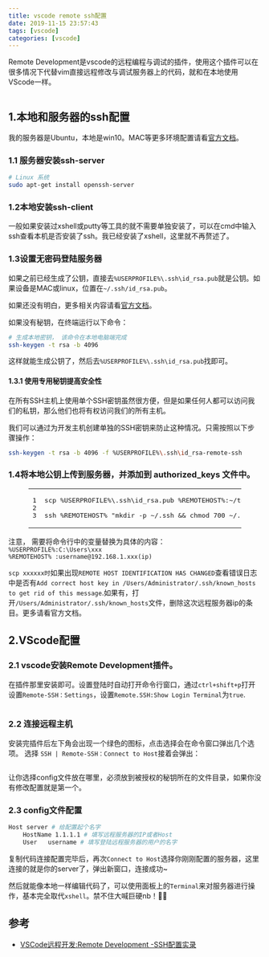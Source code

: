 ```yaml
---
title: vscode remote ssh配置
date: 2019-11-15 23:57:43
tags: [vscode]
categories: [vscode]
---
```




Remote Development是vscode的远程编程与调试的插件，使用这个插件可以在很多情况下代替vim直接远程修改与调试服务器上的代码，就和在本地使用VScode一样。

<img src="https://code.visualstudio.com/assets/docs/remote/ssh/architecture-ssh.png" alt>
<h2 id="1-本地和服务器的ssh配置"><a href="#1-本地和服务器的ssh配置" class="headerlink" title="1.本地和服务器的ssh配置"></a>1.本地和服务器的ssh配置</h2><p>我的服务器是Ubuntu，本地是win10。MAC等更多环境配置请看<a href="https://code.visualstudio.com/docs/remote/ssh" target="_blank" rel="noopener">官方文档</a>。 </p>
<h3 id="1-1-服务器安装ssh-server"><a href="#1-1-服务器安装ssh-server" class="headerlink" title="1.1 服务器安装ssh-server"></a>1.1 服务器安装ssh-server</h3>

```bash
# Linux 系统
sudo apt-get install openssh-server
```

<h3 id="1-2本地安装ssh-client"><a href="#1-2本地安装ssh-client" class="headerlink" title="1.2本地安装ssh-client"></a>1.2本地安装ssh-client</h3><p>一般如果安装过xshell或putty等工具的就不需要单独安装了，可以在cmd中输入ssh查看本机是否安装了ssh。我已经安装了xshell，这里就不再赘述了。</p>
<h3 id="1-3设置无密码登陆服务器"><a href="#1-3设置无密码登陆服务器" class="headerlink" title="1.3设置无密码登陆服务器"></a>1.3设置无密码登陆服务器</h3><p>如果之前已经生成了公钥，直接去<code>%USERPROFILE%\.ssh\id_rsa.pub</code>就是公钥。如果设备是MAC或linux，位置在<code>~/.ssh/id_rsa.pub</code>。</p>
<p>如果还没有明白，更多相关内容请看<a href="https://code.visualstudio.com/docs/remote/troubleshooting#_configuring-key-based-authentication" target="_blank" rel="noopener">官方文档</a>。</p>
<p>如果没有秘钥，在终端运行以下命令：

```bash
# 生成本地密钥， 该命令在本地电脑端完成
ssh-keygen -t rsa -b 4096
```

<p>这样就能生成公钥了，然后去<code>%USERPROFILE%\.ssh\id_rsa.pub</code>找即可。</p>
<h4 id="1-3-1-使用专用秘钥提高安全性"><a href="#1-3-1-使用专用秘钥提高安全性" class="headerlink" title="1.3.1 使用专用秘钥提高安全性"></a>1.3.1 使用专用秘钥提高安全性</h4><p>在所有SSH主机上使用单个SSH密钥虽然很方便，但是如果任何人都可以访问我们的私钥，那么他们也将有权访问我们的所有主机。 </p>
<p>我们可以通过为开发主机创建单独的SSH密钥来防止这种情况。只需按照以下步骤操作：

```bash
ssh-keygen -t rsa -b 4096 -f %USERPROFILE%\.ssh\id_rsa-remote-ssh
```

<h3 id="1-4将本地公钥上传到服务器，并添加到-authorized-keys-文件中。"><a href="#1-4将本地公钥上传到服务器，并添加到-authorized-keys-文件中。" class="headerlink" title="1.4将本地公钥上传到服务器，并添加到 authorized_keys 文件中。"></a>1.4将本地公钥上传到服务器，并添加到 authorized_keys 文件中。</h3>


<figure class="highlight bash"><table><tr><td class="gutter"><pre><span class="line">1</span><br><span class="line">2</span><br><span class="line">3</span><br></pre></td><td class="code"><pre><span class="line">scp %USERPROFILE%\.ssh\id_rsa.pub %REMOTEHOST%:~/tmp.pub</span><br><span class="line"></span><br><span class="line">ssh %REMOTEHOST% <span class="string">"mkdir -p ~/.ssh &amp;&amp; chmod 700 ~/.ssh &amp;&amp; cat ~/tmp.pub &gt;&gt; ~/.ssh/authorized_keys &amp;&amp; chmod 600 ~/.ssh/authorized_keys &amp;&amp; rm -f ~/tmp.pub"</span></span><br></pre></td></tr></table></figure>
<p>注意， 需要将命令行中的变量替换为具体的内容：<br><code>%USERPROFILE%:C:\Users\xxx</code><br><code>%REMOTEHOST% :username@192.168.1.xxx(ip)</code></p>
<p><code>scp xxxxxx时</code>如果出现<code>REMOTE HOST IDENTIFICATION HAS CHANGED</code>查看错误日志中是否有<code>Add correct host key in /Users/Administrator/.ssh/known_hosts to get rid of this message</code>.如果有，打开<code>/Users/Administrator/.ssh/known_hosts</code>文件，删除这次远程服务器ip的条目。更多请看官方文档。</p>
<h2 id="2-VScode配置"><a href="#2-VScode配置" class="headerlink" title="2.VScode配置"></a>2.VScode配置</h2><h3 id="2-1-vscode安装Remote-Development插件。"><a href="#2-1-vscode安装Remote-Development插件。" class="headerlink" title="2.1 vscode安装Remote Development插件。"></a>2.1 vscode安装Remote Development插件。</h3><p>在插件那里安装即可。设置登陆时自动打开命令行窗口，通过<code>ctrl+shift+p</code>打开设置<code>Remote-SSH：Settings</code>，设置<code>Remote.SSH:Show Login Terminal</code>为<code>true</code>.</p>
<p><img src="http://lishengyu.xyz/vscode.png" alt></p>
<h3 id="2-2-连接远程主机"><a href="#2-2-连接远程主机" class="headerlink" title="2.2 连接远程主机"></a>2.2 连接远程主机</h3><p>安装完插件后左下角会出现一个绿色的图标，点击选择会在命令窗口弹出几个选项。 选择 <code>SSH | Remote-SSH：Connect to Host</code>接着会弹出：</p>
<p><img src="http://lishengyu.xyz/vscode1.png" alt></p>
<p>让你选择config文件放在哪里，必须放到被授权的秘钥所在的文件目录，如果你没有修改配置就是第一个。</p>
<h3 id="2-3-config文件配置"><a href="#2-3-config文件配置" class="headerlink" title="2.3 config文件配置"></a>2.3 config文件配置</h3>

```bash
Host server # 给配置起个名字
	HostName 1.1.1.1 # 填写远程服务器的IP或者Host
	User   username # 填写登陆远程服务器的用户的名字
```
<p>复制代码连接配置完毕后，再次<code>Connect to Host</code>选择你刚刚配置的服务器，这里连接的就是你的server了，弹出新窗口，连接成功~ </p>
<p>然后就能像本地一样编辑代码了，可以使用面板上的<code>Terminal</code>来对服务器进行操作，基本完全取代<code>xshell</code>。禁不住大喊巨硬nb！🐱‍🏍</p>
<h2 id="参考"><a href="#参考" class="headerlink" title="参考"></a>参考</h2><ul>
<li><a href="https://juejin.im/post/5cff4de6e51d45777a126171" target="_blank" rel="noopener">VSCode远程开发:Remote Development -SSH配置实录</a></li>
</ul>
